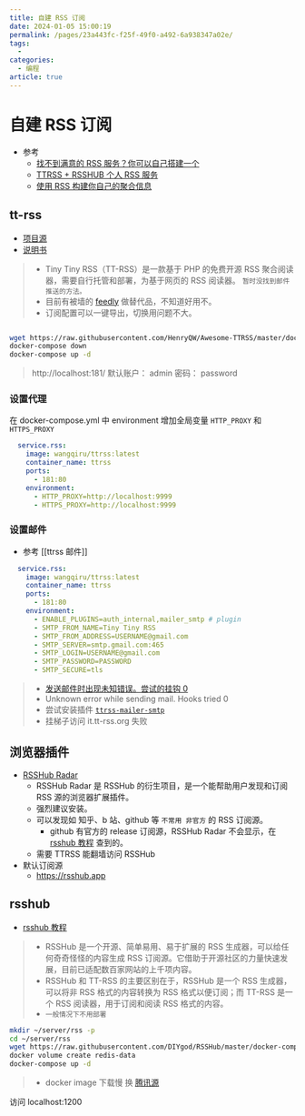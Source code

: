 ```yaml
---
title: 自建 RSS 订阅
date: 2024-01-05 15:00:19
permalink: /pages/23a443fc-f25f-49f0-a492-6a938347a02e/
tags:
  - 
categories:
  - 编程
article: true
---
```


# 自建 RSS 订阅

- 参考
  - [找不到满意的 RSS 服务？你可以自己搭建一个](https://sspai.com/post/57498)
  - [TTRSS + RSSHUB 个人 RSS 服务](https://zhuanlan.zhihu.com/p/162205077)
  - [使用 RSS 构建你自己的聚合信息](https://jasonkayzk.github.io/2019/09/23/%E4%BD%BF%E7%94%A8RSS%E6%9E%84%E5%BB%BA%E4%BD%A0%E8%87%AA%E5%B7%B1%E7%9A%84%E8%81%9A%E5%90%88%E4%BF%A1%E6%81%AF/)

## tt-rss

- [项目源](https://github.com/HenryQW/Awesome-TTRSS)
- [说明书](https://ttrss.henry.wang/zh/)

> - Tiny Tiny RSS（TT-RSS）是一款基于 PHP 的免费开源 RSS 聚合阅读器，需要自行托管和部署，为基于网页的 RSS 阅读器。
> `暂时没找到邮件推送的方法。`
> - 目前有被墙的 [feedly](https://feedly.com/) 做替代品，不知道好用不。
> - 订阅配置可以一键导出，切换用问题不大。

```bash

wget https://raw.githubusercontent.com/HenryQW/Awesome-TTRSS/master/docker-compose.yml
docker-compose down
docker-compose up -d
```

> http://localhost:181/
> 默认账户： admin 密码： password

### 设置代理

在 docker-compose.yml 中 environment 增加全局变量 `HTTP_PROXY` 和 `HTTPS_PROXY`

```yaml
  service.rss:
    image: wangqiru/ttrss:latest
    container_name: ttrss
    ports:
      - 181:80
    environment:
      - HTTP_PROXY=http://localhost:9999
      - HTTPS_PROXY=http://localhost:9999
```

### 设置邮件

- 参考 [[ttrss 邮件]]

```yaml
  service.rss:
    image: wangqiru/ttrss:latest
    container_name: ttrss
    ports:
      - 181:80
    environment:
      - ENABLE_PLUGINS=auth_internal,mailer_smtp # plugin
      - SMTP_FROM_NAME=Tiny Tiny RSS
      - SMTP_FROM_ADDRESS=USERNAME@gmail.com
      - SMTP_SERVER=smtp.gmail.com:465
      - SMTP_LOGIN=USERNAME@gmail.com
      - SMTP_PASSWORD=PASSWORD
      - SMTP_SECURE=tls
```

> - [发送邮件时出现未知错误。尝试的挂钩 0](https://github.com/HenryQW/tt-rss-mirror/blob/ba6a912abdcc3e324d809cc873923aec2a5982fe/classes/mailer.php#L18)
> - Unknown error while sending mail. Hooks tried 0
> - 尝试安装插件 [`ttrss-mailer-smtp`](https://docs.bitnami.com/aws/apps/tiny-tiny-rss/configuration/configure-smtp/)
> - 挂梯子访问 it.tt-rss.org 失败

## 浏览器插件

- [RSSHub Radar](https://chromewebstore.google.com/detail/rsshub-radar/kefjpfngnndepjbopdmoebkipbgkggaa)
  - RSSHub Radar 是 RSSHub 的衍生项目，是一个能帮助用户发现和订阅 RSS 源的浏览器扩展插件。
  - 强烈建议安装。
  - 可以发现如 知乎、b 站、github 等 `不常用 非官方` 的 RSS 订阅源。
    - github 有官方的 release 订阅源，RSSHub Radar 不会显示，在 [rsshub 教程](https://docs.rsshub.app/zh/api) 查到的。
  - 需要 TTRSS 能翻墙访问 RSSHub
- 默认订阅源
  - https://rsshub.app

## rsshub

- [rsshub 教程](https://docs.rsshub.app/zh/api)

> - RSSHub 是一个开源、简单易用、易于扩展的 RSS 生成器，可以给任何奇奇怪怪的内容生成 RSS 订阅源。它借助于开源社区的力量快速发展，目前已适配数百家网站的上千项内容。
> - RSSHub 和 TT-RSS 的主要区别在于，RSSHub 是一个 RSS 生成器，可以将非 RSS 格式的内容转换为 RSS 格式以便订阅；而 TT-RSS 是一个 RSS 阅读器，用于订阅和阅读 RSS 格式的内容。
> - `一般情况下不用部署`

```bash
mkdir ~/server/rss -p
cd ~/server/rss
wget https://raw.githubusercontent.com/DIYgod/RSSHub/master/docker-compose.yml
docker volume create redis-data
docker-compose up -d
```

> - docker image 下载慢 换 [腾讯源](https://cloud.tencent.com/document/product/1207/45596)

访问 localhost:1200

